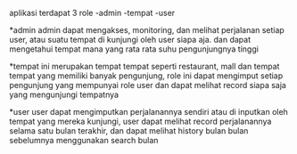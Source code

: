 aplikasi terdapat 3 role
-admin
-tempat
-user

*admin
admin dapat mengakses, monitoring, dan melihat perjalanan setiap user, atau suatu tempat di kunjungi oleh user siapa aja. dan dapat mengetahui tempat mana yang rata rata suhu pengunjungnya tinggi

*tempat
ini merupakan tempat tempat seperti restaurant, mall dan tempat tempat yang memiliki banyak pengunjung, role ini dapat mengimput setiap pengunjung yang mempunyai role user dan dapat melihat record siapa saja yang mengunjungi tempatnya

*user
user dapat mengimputkan perjalanannya sendiri atau di inputkan oleh tempat yang mereka kunjungi, user dapat melihat record perjalanannya selama satu bulan terakhir, dan dapat melihat history bulan bulan sebelumnya menggunakan search bulan
